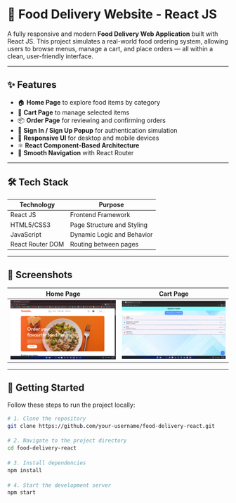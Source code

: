 # 🍔 Food Delivery Website - React JS

A fully responsive and modern **Food Delivery Web Application** built with React JS. This project simulates a real-world food ordering system, allowing users to browse menus, manage a cart, and place orders — all within a clean, user-friendly interface.

---

## ✨ Features

- 🏠 **Home Page** to explore food items by category  
- 🛒 **Cart Page** to manage selected items  
- 📦 **Order Page** for reviewing and confirming orders  
- 🔐 **Sign In / Sign Up Popup** for authentication simulation  
- 🎨 **Responsive UI** for desktop and mobile devices  
- ⚛️ **React Component-Based Architecture**  
- 🔁 **Smooth Navigation** with React Router

---

## 🛠️ Tech Stack

| Technology | Purpose                     |
|------------|-----------------------------|
| React JS   | Frontend Framework          |
| HTML5/CSS3 | Page Structure and Styling  |
| JavaScript | Dynamic Logic and Behavior  |
| React Router DOM | Routing between pages |

---

## 📸 Screenshots

| Home Page                      | Cart Page                      |
|-------------------------------|--------------------------------|
| ![image alt](https://github.com/PKSNSenevirathna/food-delivery-react/blob/703cc79cde899b928bbd8aed995c0efb1d1af482/Screenshot%20(Home).png) | ![image alt](https://github.com/PKSNSenevirathna/expense_tracker/blob/36fc987d0791859cdf5dabea2b88dc1ae8f8114e/Screenshot%20.png) |

---

## 🚀 Getting Started

Follow these steps to run the project locally:

```bash
# 1. Clone the repository
git clone https://github.com/your-username/food-delivery-react.git

# 2. Navigate to the project directory
cd food-delivery-react

# 3. Install dependencies
npm install

# 4. Start the development server
npm start
